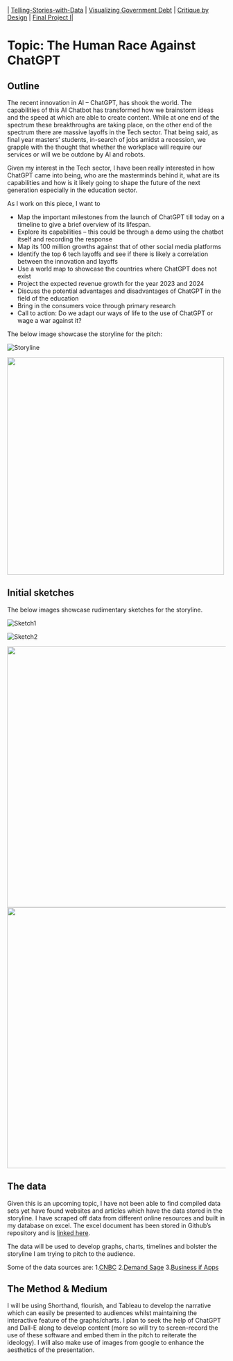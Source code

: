 | [Telling-Stories-with-Data](https://nahalg.github.io/Telling-Stories-with-Data/) | [Visualizing Government Debt](https://nahalg.github.io/Telling-Stories-with-Data/Visualisinggovernmentdebt.html) | [Critique by Design](CritiqueByDesign) | [Final Project I](FinalProjectpart1)| 

# Topic: The Human Race Against ChatGPT

## Outline

The recent innovation in AI – ChatGPT, has shook the world. The capabilities of this AI Chatbot has transformed how we brainstorm ideas and the speed at which are able to create content.  While at one end of the spectrum these breakthroughs are taking place, on the other end of the spectrum there are massive layoffs in the Tech sector. That being said, as final year masters’ students, in-search of jobs amidst a recession, we grapple with the thought that whether the workplace will require our services or will we be outdone by AI and robots. 

Given my interest in the Tech sector, I have been really interested in how ChatGPT came into being, who are the masterminds behind it, what are its capabilities and how is it likely going to shape the future of the next generation especially in the education sector.

As I work on this piece, I want to 

-	Map the important milestones from the launch of ChatGPT till today on a timeline to give a brief overview of its lifespan. 
-	Explore its capabilities – this could be through a demo using the chatbot itself and recording the response
-	Map its 100 million growths against that of other social media platforms 
-	Identify the top 6 tech layoffs and see if there is likely a correlation between the innovation and layoffs 
-	Use a world map to showcase the countries where ChatGPT does not exist 
-	Project the expected revenue growth for the year 2023 and 2024
-	Discuss the potential advantages and disadvantages of ChatGPT in the field of the education
-	Bring in the consumers voice through primary research
-	Call to action: Do we adapt our ways of life to the use of ChatGPT or wage a war against it?

The below image showcase the storyline for the pitch:

![Storyline](Storyline.jpeg)

<img src="Storyline.jpeg" width="500"/>

## Initial sketches

The below images showcase rudimentary sketches for the storyline. 

![Sketch1](Sketch1.jpeg)


![Sketch2](Sketch2.jpeg)

<img src="Sketch1.jpeg" width="600"/>

<img src="Sketch2.jpeg" width="600"/>

## The data

Given this is an upcoming topic, I have not been able to find compiled data sets yet have found websites and articles which have the data stored in the storyline. I have scraped off data from different online resources and built in my database on excel. The excel document has been stored in Github’s repository and is [linked here](https://www.businessofapps.com/data/chatgpt-statistics/).

The data will be used to develop graphs, charts, timelines and bolster the storyline I am trying to pitch to the audience. 

Some of the data sources are: 
1.[CNBC](https://www.cnbc.com/2023/01/18/tech-layoffs-microsoft-amazon-meta-others-have-cut-more-than-60000.html)
2.[Demand Sage]( https://www.demandsage.com/chatgpt-statistics/)
3.[Business if Apps]( https://www.businessofapps.com/data/chatgpt-statistics/)

## The Method & Medium 

I will be using Shorthand, flourish, and Tableau to develop the narrative which can easily be presented to audiences whilst maintaining the interactive feature of the graphs/charts. I plan to seek the help of ChatGPT and Dall-E along to develop content (more so will try to screen-record the use of these software and embed them in the pitch to reiterate the ideology). I will also make use of images from google to enhance the aesthetics of the presentation. 
